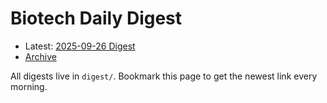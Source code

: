 # Biotech Daily Digest

- Latest: [2025-09-26 Digest](digest/2025-09-26.md)
- [Archive](archive.md)

All digests live in `digest/`. Bookmark this page to get the newest link every morning.
